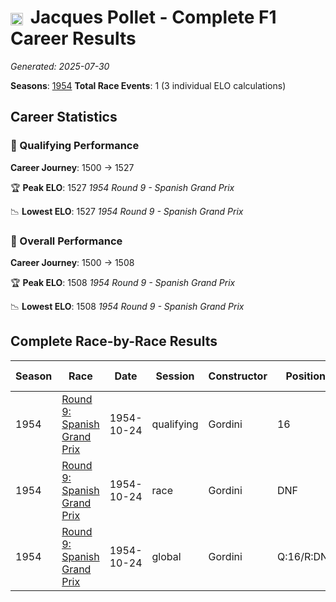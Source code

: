 # <img src="https://upload.wikimedia.org/wikipedia/commons/c/c3/Flag_of_France.svg" alt="France" width="20" height="auto" style="vertical-align: middle; margin-right: 5px;" onerror="this.outerHTML='🇫🇷'; this.style.marginRight='5px';"/> Jacques Pollet - Complete F1 Career Results

*Generated: 2025-07-30*

**Seasons**: [1954](../results/1954-season-report.md)
**Total Race Events**: 1 (3 individual ELO calculations)

## Career Statistics

### 🏁 Qualifying Performance
**Career Journey**: 1500 → 1527

🏆 **Peak ELO**: 1527
   *1954 Round 9 - Spanish Grand Prix*

📉 **Lowest ELO**: 1527
   *1954 Round 9 - Spanish Grand Prix*

### 🌟 Overall Performance
**Career Journey**: 1500 → 1508

🏆 **Peak ELO**: 1508
   *1954 Round 9 - Spanish Grand Prix*

📉 **Lowest ELO**: 1508
   *1954 Round 9 - Spanish Grand Prix*


## Complete Race-by-Race Results

| Season | Race | Date | Session | Constructor | Position | Starting ELO | ELO Change | Final ELO | Teammate |
|--------|------|------|---------|-------------|----------|--------------|------------|-----------|----------|
| 1954 | [Round 9: Spanish Grand Prix](../results/1954-season-report.md#round-9-spanish-grand-prix) | 1954-10-24 | qualifying | Gordini | 16 | 1500 | +27 | 1527 | <img src="https://upload.wikimedia.org/wikipedia/commons/c/c3/Flag_of_France.svg" alt="France" width="20" height="auto" style="vertical-align: middle; margin-right: 5px;" onerror="this.outerHTML='🇫🇷'; this.style.marginRight='5px';"/> Jean Behra |
| 1954 | [Round 9: Spanish Grand Prix](../results/1954-season-report.md#round-9-spanish-grand-prix) | 1954-10-24 | race | Gordini | DNF | 1500 | N/A | 1500 | <img src="https://upload.wikimedia.org/wikipedia/commons/c/c3/Flag_of_France.svg" alt="France" width="20" height="auto" style="vertical-align: middle; margin-right: 5px;" onerror="this.outerHTML='🇫🇷'; this.style.marginRight='5px';"/> Jean Behra |
| 1954 | [Round 9: Spanish Grand Prix](../results/1954-season-report.md#round-9-spanish-grand-prix) | 1954-10-24 | global | Gordini | Q:16/R:DNF | 1500 | +8 | 1508 | <img src="https://upload.wikimedia.org/wikipedia/commons/c/c3/Flag_of_France.svg" alt="France" width="20" height="auto" style="vertical-align: middle; margin-right: 5px;" onerror="this.outerHTML='🇫🇷'; this.style.marginRight='5px';"/> Jean Behra |
